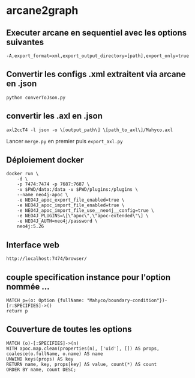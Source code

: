 # arcane2graph

## Executer arcane en sequentiel avec les options suivantes
```
-A,export_format=xml,export_output_directory=[path],export_only=true
```

## Convertir les configs .xml extraitent via arcane en .json
```
python converToJson.py
```

## convertir les .axl en .json
```axl2ccT4 -l json -o \[output_path\] \[path_to_axl\]/Mahyco.axl```

Lancer ```merge.py``` en premier puis ```export_axl.py```

## Déploiement docker
```
docker run \
    -d \
    -p 7474:7474 -p 7687:7687 \
    -v $PWD/data:/data -v $PWD/plugins:/plugins \
    --name neo4j-apoc \
    -e NEO4J_apoc_export_file_enabled=true \
    -e NEO4J_apoc_import_file_enabled=true \
    -e NEO4J_apoc_import_file_use__neo4j__config=true \
    -e NEO4J_PLUGINS=\[\"apoc\",\"apoc-extended\"\] \
    -e NEO4J_AUTH=neo4j/password \
    neo4j:5.26
```

## Interface web
```
http://localhost:7474/browser/
```

## couple specification instance pour l'option nommée ...
```
MATCH p=(o: Option {fullName: "Mahyco/boundary-condition"})-[r:SPECIFIES]->()
return p
```

## Couverture de toutes les options
```
MATCH (o)-[:SPECIFIES]->(n)
WITH apoc.map.clean(properties(n), ['uid'], []) AS props, coalesce(o.fullName, o.name) AS name
UNWIND keys(props) AS key
RETURN name, key, props[key] AS value, count(*) AS count
ORDER BY name, count DESC;
```
